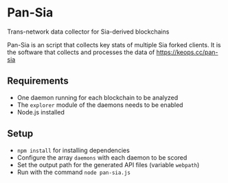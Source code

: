 # Pan-Sia
Trans-network data collector for Sia-derived blockchains

Pan-Sia is an script that collects key stats of multiple Sia forked clients. It is the software that collects and processes the data of https://keops.cc/pan-sia

## Requirements

* One daemon running for each blockchain to be analyzed
* The `explorer` module of the daemons needs to be enabled
* Node.js installed

## Setup

* `npm install` for installing dependencies
* Configure the array `daemons` with each daemon to be scored
* Set the output path for the generated API files (variable `webpath`)
* Run with the command `node pan-sia.js`
